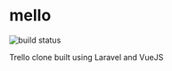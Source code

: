# mello
![build status](https://travis-ci.org/blinktag/mello.svg?branch=master)

Trello clone built using Laravel and VueJS


